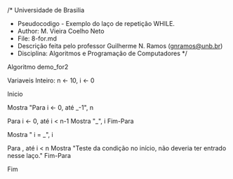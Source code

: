 /*	Universidade de Brasilia
 *	Pseudocodigo -   Exemplo do laço de repetição WHILE. 
 *	Author: M. Vieira Coelho Neto
 * 	File: 8-for.md
 * 	Descrição feita pelo professor Guilherme N. Ramos (gnramos@unb.br)
 *	Disciplina: Algoritmos e Programação de Computadores */

Algoritmo demo_for2

Variaveis
Inteiro: n <- 10, i <- 0

Inicio


Mostra "Para i <- 0, até _-1", n

Para i <- 0, até i < n-1
	Mostra "_", i
Fim-Para

Mostra " i = _", i

Para , até i < n
	Mostra "Teste da condição no início, não deveria ter entrado nesse laço."
Fim-Para

Fim